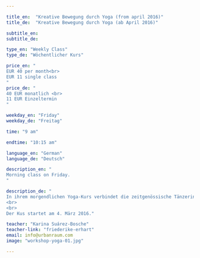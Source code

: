 ```yaml
---

title_en:  "Kreative Bewegung durch Yoga (from april 2016)"
title_de:  "Kreative Bewegung durch Yoga (ab April 2016)"

subtitle_en:
subtitle_de:

type_en: "Weekly Class"
type_de: "Wöchentlicher Kurs"

price_en: "
EUR 40 per month<br>
EUR 11 single class
"
price_de: "
40 EUR monatlich <br>
11 EUR Einzeltermin
"

weekday_en: "Friday"
weekday_de: "Freitag"

time: "9 am"

endtime: "10:15 am"

language_en: "German"
language_de: "Deutsch"

description_en: "
Morning class on Friday.
"

description_de: "
In ihrem morgendlichen Yoga-Kurs verbindet die zeitgenössische Tänzerin Karina Suárez-Bosche Elemente des Hatha und Ashtanga Yogas (Sonnengruß, Asanas, Atem-Übungen u.s.w.) mit denen aus dem Tanz und der Bewegungs-Improvisation.  Die regelmäßige Praxis, schafft Raum für das Bewusstsein des aktuellen Zustandes unseres Seins sowie das Gleichgewicht zwischen Körper, Geist und Seele. Das Ziel ist eine bessere Organisation, Präsenz und Stärkung des Körpers, wodurch sich - auch im Alltag - Vertrauen in dem Selbst und Kreativität entwickelt.
<br>
<br>
Der Kus startet am 4. März 2016."

teacher: "Karina Suárez-Bosche"
teacher-link: "friederike-erhart"
email: info@urbanraum.com
image: "workshop-yoga-01.jpg"

---
```




